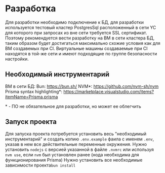 # Разработка

Для разработки необходимо подключение к БД, для разработки используется тестовый кластер PostgresSql расположенный в сети YC для которого при запросах из вне сети требуется SSL сертификат. Поэтому рекомендуется вести разработку на ВМ в сети кластера БД, таким образом будет достигаться максимально схожие условия как для ВМ создавемых при CI. Виртуальные машины создаваемые при CI находятся в той-же сети и имеют подходящие по группе безопасности настройки.

## Необходимый инструментарий
ВМ в сети БД: 
Bun: https://bun.sh/
NVM*: https://github.com/nvm-sh/nvm
Prisma syntax highlighting*: https://marketplace.visualstudio.com/items?itemName=Prisma.prisma

\* - ПО не обязательное для разработки, но может ее облегчить

## Запуск проекта

Для запуска проекта потребуется установить весь "необходимый инструментарий" и создать копию `.env.example` фаила с именем `.env`, указав в нем все действительные переменные окружения.
Нужно установить `nodejs` с версией указанной в файле `.nvmrc` или используя `nvm use`, если `nvm` был установлен ранее (нода необходима для функционирования Prisma)
Нужно установить все необходимые зависимости проекта`bun install`
